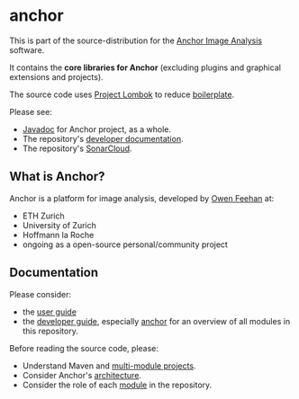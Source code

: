 # anchor

This is part of the source-distribution for the [Anchor Image Analysis](http://www.anchoranalysis.org) software.

It contains the **core libraries for Anchor** (excluding plugins and graphical extensions and projects).

The source code uses [Project Lombok](https://projectlombok.org/) to reduce [boilerplate](https://en.wikipedia.org/wiki/Boilerplate_code).

Please see:

* [Javadoc](https://www.anchoranalysis.org/javadoc/) for Anchor project, as a whole.
* The repository's [developer documentation](https://www.anchoranalysis.org/developer_guide_repositories_anchor.html).
* The repository's [SonarCloud](https://sonarcloud.io/summary/overall?id=anchoranalysis_anchor).

## What is Anchor?

Anchor is a platform for image analysis, developed by [Owen Feehan](http://www.owenfeehan.com) at:

* ETH Zurich
* University of Zurich
* Hoffmann la Roche
* ongoing as a open-source personal/community project

## Documentation

Please consider:

* the [user guide](https://www.anchoranalysis.org/user_guide.html)
* the [developer guide](https://www.anchoranalysis.org/developer_guide.html), especially [anchor](https://www.anchoranalysis.org/developer_guide_repositories_anchor.html) for an overview of all modules in this repository.

Before reading the source code, please:

* Understand Maven and [multi-module projects](https://www.anchoranalysis.org/developer_guide_environment_maven.html).
* Consider Anchor's [architecture](https://www.anchoranalysis.org/developer_guide_architecture_overview.html).
* Consider the role of each [module](https://www.anchoranalysis.org/developer_guide_repositories_anchor.html) in the repository.


